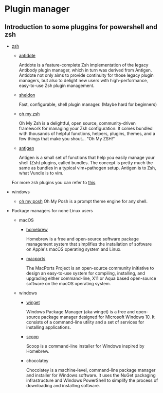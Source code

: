 # Plugin manager

## Introduction to some pluggins for powershell and zsh

- [zsh](http://zsh.sourceforge.net)
  - [antidote](https://github.com/mattmc3/antidote)

    Antidote is a feature-complete Zsh implementation of the legacy Antibody plugin manager, which in turn was derived from Antigen. Antidote not only aims to provide continuity for those legacy plugin managers, but also to delight new users with high-performance, easy-to-use Zsh plugin management.

  - [sheldon](https://github.com/rossmacarthur/sheldon)

    Fast, configurable, shell plugin manager. (Maybe hard for beginners)

  - [oh my zsh](https://ohmyz.sh)

    Oh My Zsh is a delightful, open source, community-driven framework for managing your Zsh configuration. It comes bundled with thousands of helpful functions, helpers, plugins, themes, and a few things that make you shout... "Oh My ZSH!"

  - [antigen](https://github.com/zsh-users/antigen)

    Antigen is a small set of functions that help you easily manage your shell (Zsh) plugins, called bundles. The concept is pretty much the same as bundles in a typical vim+pathogen setup. Antigen is to Zsh, what Vundle is to vim.

  For more zsh plugins you can refer to [this](https://github.com/unixorn/awesome-zsh-plugins)

- windows
  - [oh my posh](https://github.com/JanDeDobbeleer/oh-my-posh)
    Oh My Posh is a prompt theme engine for any shell.

- Package managers for none Linux users
  - macOS
    - [homebrew](https://mirrors.tuna.tsinghua.edu.cn)

      Homebrew is a free and open-source software package management system that simplifies the installation of software on Apple's macOS operating system and Linux.

    - [macports](https://www.macports.org)

      The MacPorts Project is an open-source community initiative to design an easy-to-use system for compiling, installing, and upgrading either command-line, X11 or Aqua based open-source software on the macOS operating system.
  - windows
    - [winget](https://github.com/microsoft/winget-cli)

      Windows Package Manager (aka winget) is a free and open-source package manager designed for Microsoft Windows 10. It consists of a command-line utility and a set of services for installing applications.

    - [scoop](https://scoop.sh)

      Scoop is a command-line installer for Windows inspired by Homebrew.

    - chocolatey

      Chocolatey is a machine-level, command-line package manager and installer for Windows software. It uses the NuGet packaging infrastructure and Windows PowerShell to simplify the process of downloading and installing software.
